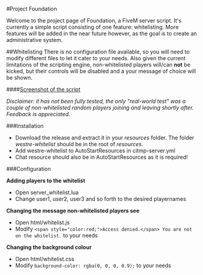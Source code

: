 #Project Foundation

Welcome to the project page of Foundation, a FiveM server script. It's currently a simple script consisting of one feature: whitelisting. More features will be added in the near future however, as the goal is to create an administrative system.


##Whitelisting
There is no configuration file available, so you will need to modify different files to let it cater to your needs. 
Also given the current limitations of the scripting engine, non-whitelisted players will/can **not** be kicked, but their controls will be disabled and a your message of choice will be shown.

####[Screenshot of the script](http://i.imgur.com/7WqHhFQ.png)

*Disclaimer: it has not been fully tested, the only "real-world test" was a couple of non-whitelisted random players joining and leaving shortly after. Feedback is appreciated.* 

###Installation
- Download the release and extract it in your *resources* folder. The folder *westre-whitelist* should be in the root of *resources*.
- Add westre-whitelist to AutoStartResources in citmp-server.yml
- Chat resource should also be in AutoStartResources as it is required!

###Configuration

**Adding players to the whitelist**
- Open server_whitelist.lua
- Change user1, user2, user3 and so forth to the desired playernames

**Changing the message non-whitelisted players see**
- Open html/whitelist.js
- Modify `<span style="color:red;">Access denied.</span> You are not on the whitelist.` to your needs

**Changing the background colour**
- Open html/whitelist.css
- Modify `background-color: rgba(0, 0, 0, 0.9);` to your needs



